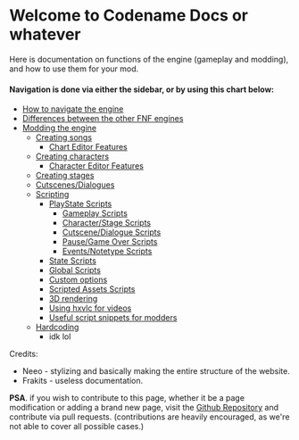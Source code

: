# Welcome to Codename Docs or whatever
Here is documentation on functions of the engine (gameplay and modding), and how to use them for your mod.

#### Navigation is done via either the sidebar, or by using this chart below:
- <a href="docs/How to navigate the engine.md">How to navigate the engine</a>
- <a href="docs/Differences between the other FNF engines.md">Differences between the other FNF engines</a>
- <a href="docs/modding/index.md">Modding the engine</a>
    - <a href="docs/modding/Creating songs/index.md">Creating songs</a>
        - <a href="docs/modding/Creating songs/Chart Editor Features.md">Chart Editor Features</a>
    - <a href="docs/modding/Creating characters/index.md">Creating characters</a>
        - <a href="docs/modding/Creating characters/Character Editor Features.md">Character Editor Features</a>
    - <a href="docs/modding/Creating stages/index.md">Creating stages</a>
    - <a href="docs/modding/Cutscenes or Dialogues.md">Cutscenes/Dialogues</a>
    - <a href="docs/modding/Scripting/index.md">Scripting</a>
        - <a href="PlayState Scripts.md">PlayState Scripts</a>
            - <a href="Gameplay Scripts.md">Gameplay Scripts</a>
            - <a href="Character/Stage Scripts.md">Character/Stage Scripts</a>
            - <a href="Cutscene/Dialogue Scripts.md">Cutscene/Dialogue Scripts</a>
            - <a href="Pause/Game Over Scripts.md">Pause/Game Over Scripts</a>
            - <a href="Events/Notetype Scripts.md">Events/Notetype Scripts</a>
        - <a href="State Scripts.md">State Scripts</a>
        - <a href="Global Scripts.md">Global Scripts</a>
        - <a href="Global Scripts.md">Custom options</a>
        - <a href="Scripted Assets Scripts.md">Scripted Assets Scripts</a>
        - <a href="3D rendering.md">3D rendering</a>
        - <a href="Using hxvlc for videos.md">Using hxvlc for videos</a>
        - <a href="Useful script snippets for modders.md">Useful script snippets for modders</a>
    - <a href="Hardcoding.md">Hardcoding</a>
        - idk lol
    


Credits:
- Neeo - stylizing and basically making the entire structure of the website.
- Frakits - useless documentation.

<b>PSA</b>. if you wish to contribute to this page, whether it be a page modification or adding a brand new page, visit the <a href="">Github Repository</a> and contribute via pull requests. (contributions are heavily encouraged, as we're not able to cover all possible cases.)